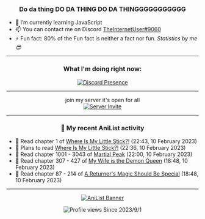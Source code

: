 <div align="center">

### Do da thing DO DA THING DO DA THINGGGGGGGGGGG
</div>

- 🌱 I’m currently learning JavaScript
- 📫 You can contact me on Discord [TheInternetUser#9060](https://discord.com/users/534117072796385300)
- ⚡ Fun fact: 80% of the Fun fact is neither a fact nor fun. _Statistics by me 😎_
<hr>

<div align="center">

### What I'm doing right now:
[![Discord Presence](https://lanyard.cnrad.dev/api/534117072796385300)](https://discord.com/users/534117072796385300)
<hr>

join my server it's open for all <br>
[![Server Invite](https://invidget.switchblade.xyz/bfYgVHxrSs)](https://discord.gg/bfYgVHxrSs)

<hr>
  
### 🌸 My recent AniList activity

</div>

<!-- ANILIST_ACTIVITY:start -->

-   📖 Read chapter 1 of [Where Is My Little Stick?!](https://anilist.co/manga/157094) (22:43, 10 February 2023)
-   📖 Plans to read [Where Is My Little Stick?!](https://anilist.co/manga/157094) (22:36, 10 February 2023)
-   📖 Read chapter 1001 - 3043 of [Martial Peak](https://anilist.co/manga/104494) (22:00, 10 February 2023)
-   📖 Read chapter 307 - 427 of [My Wife is the Demon Queen](https://anilist.co/manga/107966) (18:48, 10 February 2023)
-   📖 Read chapter 87 - 214 of [A Returner's Magic Should Be Special](https://anilist.co/manga/105393) (18:48, 10 February 2023)

<!-- ANILIST_ACTIVITY:end -->
<hr>

<div align="center">

[![AniList Banner](https://img.anili.st/User/929966)](https://anilist.co/user/TheInternetUser)

![Profile views](https://gpvc.arturio.dev/TheInternetUse7) Since 2023/9/1

</div>
